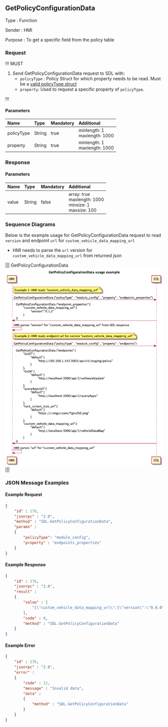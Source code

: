 ## GetPolicyConfigurationData

Type
: Function

Sender
: HMI

Purpose
: To get a specific field from the policy table

### Request

!!! MUST
 
1. Send GetPolicyConfigurationData request to SDL with: 
    * `policyType` : Policy Struct for which property needs to be read. Must be a [valid policyType struct](https://github.com/smartdevicelink/sdl_core/blob/master/src/components/policy/policy_regular/include/policy/policy_table/types.h#L288)
    * `property`: Used to request a specific property of `policyType`.

!!!

#### Parameters

|Name|Type|Mandatory|Additional|
|:---|:---|:--------|:---------|
|policyType|String|true|minlength: 1<br>maxlength: 1000|
|property|String|true|minlength: 1<br>maxlength: 1000|

### Response

#### Parameters

|Name|Type|Mandatory|Additional|
|:---|:---|:--------|:---------|
|value|String|false|array: true<br>maxlength: 1000<br>minsize: 1<br>maxsize: 100|
 

### Sequence Diagrams

Below is the example usage for GetPolicyConfigurationData request to read `version` and endpoint `url` for `custom_vehicle_data_mapping_url`

* HMI needs to parse the `url` version for `custom_vehicle_data_mapping_url` from returned json 

|||
GetPolicyConfigurationData
![GetPolicyConfigurationData](./assets/GetPolicyConfigurationData.png)
|||

### JSON Message Examples

#### Example Request

```json
{
	"id" : 176,
	"jsonrpc" : "2.0",
	"method" : "SDL.GetPolicyConfigurationData",
	"params" :
	{
		"policyType": "module_config",
		"property" : "endpoints_properties"
	}
}
```

#### Example Response

```json
{
	"id" : 176,
	"jsonrpc" : "2.0",
	"result" :
	{
		"value" : [
			"{\"custom_vehicle_data_mapping_url\":{\"version\":\"0.0.0\"}}"
		],
		"code" : 0,
		"method" : "SDL.GetPolicyConfigurationData"
	}
}
```

#### Example Error

```json
{
	"id" : 176,
	"jsonrpc" : "2.0",
	"error" :
	{
		"code" : 11,
		"message" : "Invalid data",
		"data" :
		{
			"method" : "SDL.GetPolicyConfigurationData"
		}
	}
}
```
